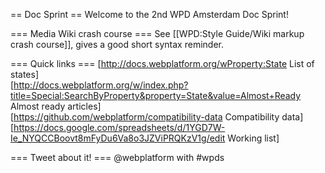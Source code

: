 == Doc Sprint ==
Welcome to the 2nd WPD Amsterdam Doc Sprint!

=== Media Wiki crash course ===
See [[WPD:Style Guide/Wiki markup crash course]], gives a good short syntax reminder.

=== Quick links ===
[http://docs.webplatform.org/wProperty:State List of states]<br />
[http://docs.webplatform.org/w/index.php?title=Special:SearchByProperty&property=State&value=Almost+Ready Almost ready articles]<br />
[https://github.com/webplatform/compatibility-data Compatibility data]<br />
[https://docs.google.com/spreadsheets/d/1YGD7W-Ie_NYQCCBoovt8mFyDu6Va8o3JZViPRQKzV1g/edit Working list]


=== Tweet about it! ===
@webplatform with #wpds